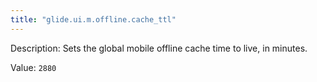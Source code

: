 ```yaml
---
title: "glide.ui.m.offline.cache_ttl"
---
```


Description: Sets the global mobile offline cache time to live, in minutes.

Value: `2880`